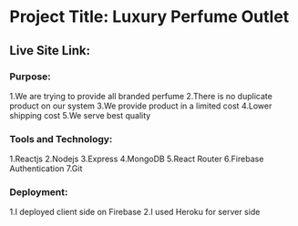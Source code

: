 # Project Title: Luxury Perfume Outlet

## Live Site Link: 

### Purpose:
1.We are trying to provide all branded perfume
2.There is no duplicate product on our system
3.We provide product in a limited cost
4.Lower shipping cost
5.We serve best quality


### Tools and Technology:
1.Reactjs
2.Nodejs
3.Express
4.MongoDB
5.React Router
6.Firebase Authentication
7.Git

### Deployment:
1.I deployed client side on Firebase
2.I used Heroku for server side 

